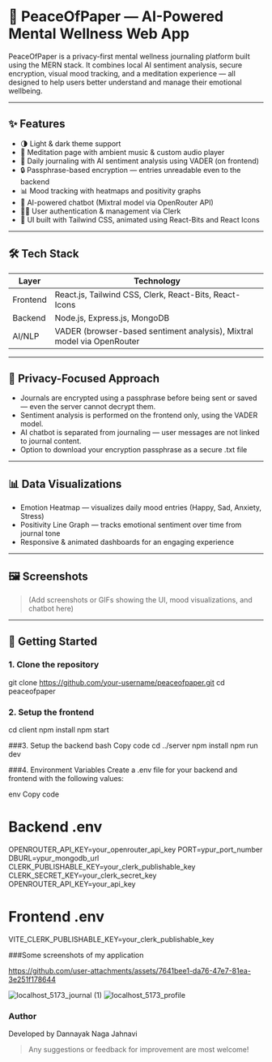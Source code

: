 # 🧠 PeaceOfPaper — AI-Powered Mental Wellness Web App

PeaceOfPaper is a privacy-first mental wellness journaling platform built using the MERN stack. It combines local AI sentiment analysis, secure encryption, visual mood tracking, and a meditation experience — all designed to help users better understand and manage their emotional wellbeing.

---

## ✨ Features

- 🌗 Light & dark theme support
- 🧘 Meditation page with ambient music & custom audio player
- 📓 Daily journaling with AI sentiment analysis using VADER (on frontend)
- 🔒 Passphrase-based encryption — entries unreadable even to the backend
- 📊 Mood tracking with heatmaps and positivity graphs
- 🤖 AI-powered chatbot (Mixtral model via OpenRouter API)
- 🙋‍♀️ User authentication & management via Clerk
- 🎨 UI built with Tailwind CSS, animated using React-Bits and React Icons

---

## 🛠 Tech Stack

| Layer        | Technology                                                                 |
|--------------|----------------------------------------------------------------------------|
| Frontend     | React.js, Tailwind CSS, Clerk, React-Bits, React-Icons                     |
| Backend      | Node.js, Express.js, MongoDB                                               |
| AI/NLP       | VADER (browser-based sentiment analysis), Mixtral model via OpenRouter     |

---

## 🔐 Privacy-Focused Approach

- Journals are encrypted using a passphrase before being sent or saved — even the server cannot decrypt them.
- Sentiment analysis is performed on the frontend only, using the VADER model.
- AI chatbot is separated from journaling — user messages are not linked to journal content.
- Option to download your encryption passphrase as a secure .txt file

---

## 📊 Data Visualizations

- Emotion Heatmap — visualizes daily mood entries (Happy, Sad, Anxiety, Stress)
- Positivity Line Graph — tracks emotional sentiment over time from journal tone
- Responsive & animated dashboards for an engaging experience

---

## 🖼 Screenshots

> (Add screenshots or GIFs showing the UI, mood visualizations, and chatbot here)

---

## 🚀 Getting Started

### 1. Clone the repository

git clone https://github.com/your-username/peaceofpaper.git
cd peaceofpaper

### 2. Setup the frontend
cd client
npm install
npm start

###3. Setup the backend
bash
Copy code
cd ../server
npm install
npm run dev

###4. Environment Variables
Create a .env file for your backend and frontend with the following values:

env
Copy code
# Backend .env

OPENROUTER_API_KEY=your_openrouter_api_key
PORT=ypur_port_number
DBURL=ypur_mongodb_url
CLERK_PUBLISHABLE_KEY=your_clerk_publishable_key
CLERK_SECRET_KEY=your_clerk_secret_key
OPENROUTER_API_KEY=your_api_key

# Frontend .env
VITE_CLERK_PUBLISHABLE_KEY=your_clerk_publishable_key

###Some screenshots of my application

https://github.com/user-attachments/assets/7641bee1-da76-47e7-81ea-3e251f178644

![localhost_5173_journal (1)](https://github.com/user-attachments/assets/511a7827-942a-48d9-933f-295ebd899bc3)
![localhost_5173_profile](https://github.com/user-attachments/assets/9ef81c21-6a9e-438c-a79a-85cbbd7bd1a9)

### Author
Developed by Dannayak Naga Jahnavi

>  Any suggestions or feedback for improvement are most welcome!

